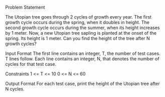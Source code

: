 Problem Statement

The Utopian tree goes through 2 cycles of growth every year. The first growth cycle occurs during the spring, when it doubles in height. The second growth cycle occurs during the summer, when its height increases by 1 meter. 
Now, a new Utopian tree sapling is planted at the onset of the spring. Its height is 1 meter. Can you find the height of the tree after N growth cycles?

Input Format 
The first line contains an integer, T, the number of test cases. 
T lines follow. Each line contains an integer, N, that denotes the number of cycles for that test case.

Constraints 
1 <= T <= 10 
0 <= N <= 60

Output Format 
For each test case, print the height of the Utopian tree after N cycles.

